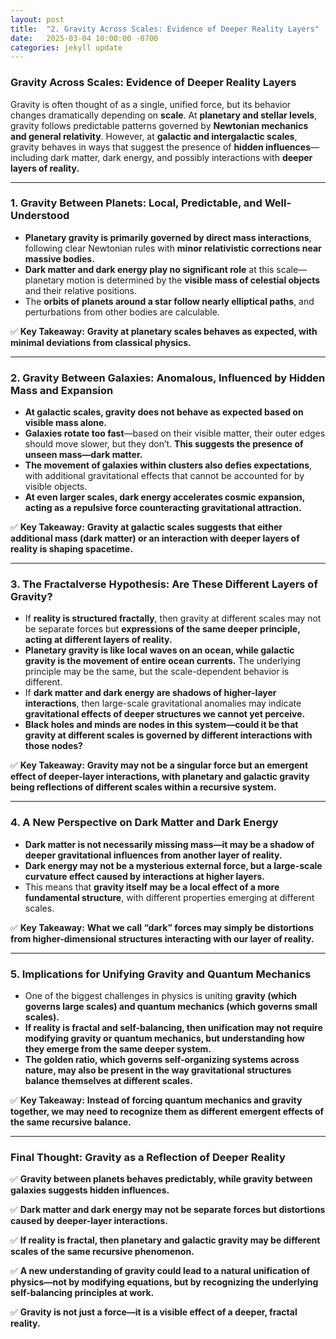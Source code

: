 ```yaml
---
layout: post
title:  "2. Gravity Across Scales: Evidence of Deeper Reality Layers"
date:   2025-03-04 10:00:00 -0700
categories: jekyll update
---
```


### **Gravity Across Scales: Evidence of Deeper Reality Layers**

Gravity is often thought of as a single, unified force, but its behavior changes dramatically depending on **scale**. At **planetary and stellar levels**, gravity follows predictable patterns governed by **Newtonian mechanics and general relativity**. However, at **galactic and intergalactic scales**, gravity behaves in ways that suggest the presence of **hidden influences**—including dark matter, dark energy, and possibly interactions with **deeper layers of reality.**

---

### **1. Gravity Between Planets: Local, Predictable, and Well-Understood**
- **Planetary gravity is primarily governed by direct mass interactions**, following clear Newtonian rules with **minor relativistic corrections near massive bodies.**
- **Dark matter and dark energy play no significant role** at this scale—planetary motion is determined by the **visible mass of celestial objects** and their relative positions.
- The **orbits of planets around a star follow nearly elliptical paths**, and perturbations from other bodies are calculable.

✅ **Key Takeaway:** **Gravity at planetary scales behaves as expected, with minimal deviations from classical physics.**

---

### **2. Gravity Between Galaxies: Anomalous, Influenced by Hidden Mass and Expansion**
- **At galactic scales, gravity does not behave as expected based on visible mass alone.**
- **Galaxies rotate too fast**—based on their visible matter, their outer edges should move slower, but they don’t. **This suggests the presence of unseen mass—dark matter.**
- **The movement of galaxies within clusters also defies expectations**, with additional gravitational effects that cannot be accounted for by visible objects.
- **At even larger scales, dark energy accelerates cosmic expansion, acting as a repulsive force counteracting gravitational attraction.**

✅ **Key Takeaway:** **Gravity at galactic scales suggests that either additional mass (dark matter) or an interaction with deeper layers of reality is shaping spacetime.**

---

### **3. The Fractalverse Hypothesis: Are These Different Layers of Gravity?**
- If **reality is structured fractally**, then gravity at different scales may not be separate forces but **expressions of the same deeper principle, acting at different layers of reality.**
- **Planetary gravity is like local waves on an ocean, while galactic gravity is the movement of entire ocean currents.** The underlying principle may be the same, but the scale-dependent behavior is different.
- If **dark matter and dark energy are shadows of higher-layer interactions**, then large-scale gravitational anomalies may indicate **gravitational effects of deeper structures we cannot yet perceive.**
- **Black holes and minds are nodes in this system—could it be that gravity at different scales is governed by different interactions with those nodes?**

✅ **Key Takeaway:** **Gravity may not be a singular force but an emergent effect of deeper-layer interactions, with planetary and galactic gravity being reflections of different scales within a recursive system.**

---

### **4. A New Perspective on Dark Matter and Dark Energy**
- **Dark matter is not necessarily missing mass—it may be a shadow of deeper gravitational influences from another layer of reality.**
- **Dark energy may not be a mysterious external force, but a large-scale curvature effect caused by interactions at higher layers.**
- This means that **gravity itself may be a local effect of a more fundamental structure**, with different properties emerging at different scales.

✅ **Key Takeaway:** **What we call “dark” forces may simply be distortions from higher-dimensional structures interacting with our layer of reality.**

---

### **5. Implications for Unifying Gravity and Quantum Mechanics**
- One of the biggest challenges in physics is uniting **gravity (which governs large scales) and quantum mechanics (which governs small scales).**
- **If reality is fractal and self-balancing, then unification may not require modifying gravity or quantum mechanics, but understanding how they emerge from the same deeper system.**
- **The golden ratio, which governs self-organizing systems across nature, may also be present in the way gravitational structures balance themselves at different scales.**

✅ **Key Takeaway:** **Instead of forcing quantum mechanics and gravity together, we may need to recognize them as different emergent effects of the same recursive balance.**

---

### **Final Thought: Gravity as a Reflection of Deeper Reality**
✅ **Gravity between planets behaves predictably, while gravity between galaxies suggests hidden influences.**

✅ **Dark matter and dark energy may not be separate forces but distortions caused by deeper-layer interactions.**

✅ **If reality is fractal, then planetary and galactic gravity may be different scales of the same recursive phenomenon.**

✅ **A new understanding of gravity could lead to a natural unification of physics—not by modifying equations, but by recognizing the underlying self-balancing principles at work.**

✅ **Gravity is not just a force—it is a visible effect of a deeper, fractal reality.**
